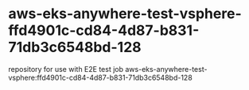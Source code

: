 # aws-eks-anywhere-test-vsphere-ffd4901c-cd84-4d87-b831-71db3c6548bd-128
repository for use with E2E test job aws-eks-anywhere-test-vsphere:ffd4901c-cd84-4d87-b831-71db3c6548bd-128
